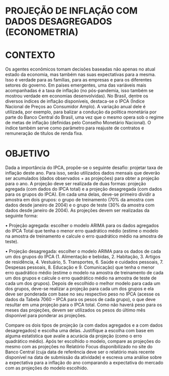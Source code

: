 # PROJEÇÃO DE INFLAÇÃO COM DADOS DESAGREGADOS (ECONOMETRIA)

# CONTEXTO 
Os agentes econômicos tomam decisões baseadas não apenas no atual estado da economia, mas também nas suas expectativas para a mesma. Isso é verdade para as famílias, para as empresas e para os diferentes setores do governo. Em países emergentes, uma das variáveis mais acompanhadas é a taxa de inflação (no pós-pandemia, isso também se mostrou verdade em economias desenvolvidas). No Brasil, dentre os diversos índices de inflação disponíveis, destaca-se o IPCA (Índice Nacional de Preços ao Consumidor Amplo). A variação anual dele é utilizada, por exemplo, para balizar a condução da política monetária por parte do Banco Central do Brasil, uma vez que o mesmo opera sob o regime de metas de inflação (definidas pelo Conselho Monetário Nacional). O índice também serve como parâmetro para reajuste de contratos e remuneração de títulos de renda fixa.

# OBJETIVO
Dada a importância do IPCA, propõe-se o seguinte desafio: projetar taxa de inflação deste ano. Para isso, serão utilizados dados mensais que deverão ser acumulados (dados observados + as projeções) para obter a projeção para o ano. A projeção deve ser realizada de duas formas: projeção agregada (com dados do IPCA total) e a projeção desagregada (com dados para os grupos do IPCA). Em cada uma delas, deve-se primeiro dividir a amostra em dois grupos: o grupo de treinamento (70% da amostra com dados desde janeiro de 2004) e o grupo de teste (30% da amostra com dados desde janeiro de 2004). As projeções devem ser realizadas da seguinte forma:

• Projeção agregada: escolher o modelo ARIMA para os dados agregados do IPCA Total que tenha o menor erro quadrático médio (estime o modelo na amostra de treinamento e calcule o erro quadrático médio na amostra de teste).

• Projeção desagregada: escolher o modelo ARIMA para os dados de cada um dos grupos do IPCA (1. Alimentação e bebidas, 2. Habitação, 3. Artigos de residência, 4. Vestuário, 5. Transportes, 6. Saúde e cuidados pessoais, 7. Despesas pessoais, 8. Educação e 9. Comunicação) que tenha o menor erro quadrático médio (estime o modelo na amostra de treinamento de cada um dos grupos e calcule o erro quadrático médio na amostra de teste de cada um dos grupos). Depois de escolhido o melhor modelo para cada um dos grupos, deve-se realizar a projeção para cada um dos grupos e ela deve ser ponderada com base no seu respectivo peso no IPCA (acesse os dados da Tabela 7060 – IPCA para os pesos de cada grupo), o que deve resultar em uma projeção para o IPCA total. Como não haverá peso para os meses das projeções, devem ser utilizados os pesos do último mês disponível para ponderar as projeções.

Compare os dois tipos de projeção (a com dados agregados e a com dados desagregados) e escolha uma delas. Justifique a escolha com base em alguma estatística que avalie a acurácia da projeção (como o erro quadrático médio). Após ter escolhido o modelo, compare as projeções do mesmo com as projeções no Relatório Focus disponibilizado no site do Banco Central (cuja data de referência deve ser o relatório mais recente disponível na data de submissão da atividade) e escreva uma análise sobre a expectativa para a inflação do ano comparando a expectativa do mercado com as projeções do modelo escolhido.
